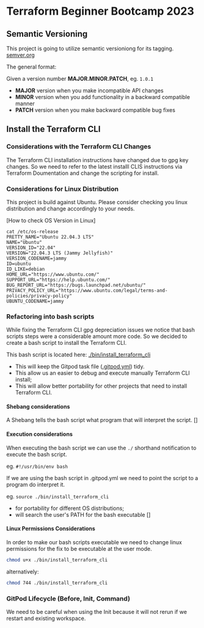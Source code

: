# Terraform Beginner Bootcamp 2023

## Semantic Versioning

This project is going to utilize semantic versioniong for its tagging.
[semver.org](https://semver.org/)

The general format:

Given a version number **MAJOR.MINOR.PATCH**, eg. `1.0.1`

- **MAJOR** version when you make incompatible API changes
- **MINOR** version when you add functionality in a backward compatible manner
- **PATCH** version when you make backward compatible bug fixes

## Install the Terraform CLI

### Considerations with the Terraform CLI Changes
The Terraform CLI installation instructions have changed due to gpg key changes. So we need to refer to the latest installl CLIS instructions via Terraform Doumentation and change the scripting for install. 

### Considerations for Linux Distribution

This project is build against Ubuntu. Please consider checking you linux distribution and change accordingly to your needs. 

[How to check OS Version in Linux]

```
cat /etc/os-release
PRETTY_NAME="Ubuntu 22.04.3 LTS"
NAME="Ubuntu"
VERSION_ID="22.04"
VERSION="22.04.3 LTS (Jammy Jellyfish)"
VERSION_CODENAME=jammy
ID=ubuntu
ID_LIKE=debian
HOME_URL="https://www.ubuntu.com/"
SUPPORT_URL="https://help.ubuntu.com/"
BUG_REPORT_URL="https://bugs.launchpad.net/ubuntu/"
PRIVACY_POLICY_URL="https://www.ubuntu.com/legal/terms-and-policies/privacy-policy"
UBUNTU_CODENAME=jammy
```

### Refactoring into bash scripts
While fixing the Terraform CLI gpg depreciation issues we notice that bash scripts steps were a considerable amount more code. So we decided to create a bash script to install the Terraform CLI. 

This bash script is located here: [./bin/install_terraform_cli](./bin/install_terraform_cli.sh)

- This will keep the Gitpod task file ([.gitpod.yml](.gitpod.yml)) tidy.
- This allow us an easier to debug and execute manually Terraform CLI install;
- This will allow better portability for other projects that need to install Terraform CLI. 

#### Shebang considerations

A Shebang tells the bash script what program that will interpret the script. 
[]

#### Execution considerations
When executing the bash script we can use the `./` shorthand notification to execute the bash script.

eg. `#!/usr/bin/env bash`

If we are using the bash script in .gitpod.yml we need to point the script to a program do interpret it. 

eg. `source ./bin/install_terraform_cli`

- for portability for different OS distributions;
- will search the user's PATH for the bash executable
[]

#### Linux Permissions Considerations

In order to make our bash scripts executable we need to change linux permissions for the fix to be executable at the user mode. 

```sh
chmod u+x ./bin/install_terraform_cli
```

alternatively: 

```sh
chmod 744 ./bin/install_terraform_cli
```

### GitPod Lifecycle (Before, Init, Command)

We need to be careful when using the Init because it will not rerun if we restart and existing workspace. 